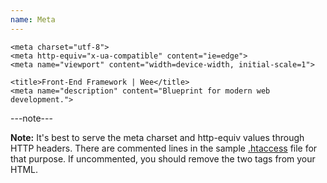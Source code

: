 ```yaml
---
name: Meta
---
```


```markup
<meta charset="utf-8">
<meta http-equiv="x-ua-compatible" content="ie=edge">
<meta name="viewport" content="width=device-width, initial-scale=1">

<title>Front-End Framework | Wee</title>
<meta name="description" content="Blueprint for modern web development.">
```

---note---

**Note:** It's best to serve the meta charset and http-equiv values through HTTP headers. There are commented lines in the sample [.htaccess](/start/structure#htaccess) file for that purpose. If uncommented, you should remove the two tags from your HTML.